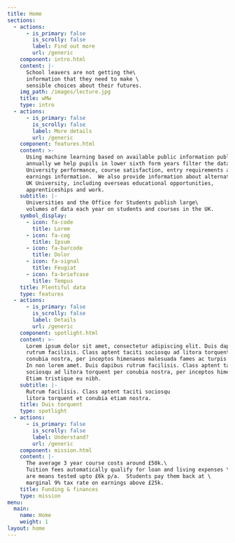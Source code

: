 ```yaml
---
title: Home
sections:
  - actions:
      - is_primary: false
        is_scrolly: false
        label: Find out more
        url: /generic
    component: intro.html
    content: |-
      School leavers are not getting the\
      information that they need to make \
      sensible choices about their futures.
    img_path: /images/lecture.jpg
    title: wMw
    type: intro
  - actions:
      - is_primary: false
        is_scrolly: false
        label: More details
        url: /generic
    component: features.html
    content: >-
      Using machine learning based on available public information published
      annually we help pupils in lower sixth form years filter the data;
      University performance, course satisfaction, entry requirements as well as
      earnings information.  We also provide information about alternatives to
      UK University, including overseas educational opportunities,
      apprenticeships and work.
    subtitle: |-
      Universities and the Office for Students publish large\
      volumes of data each year on students and courses in the UK.
    symbol_display:
      - icon: fa-code
        title: Lorem
      - icon: fa-cog
        title: Ipsum
      - icon: fa-barcode
        title: Dolor
      - icon: fa-signal
        title: Feugiat
      - icon: fa-briefcase
        title: Tempus
    title: Plentiful data
    type: features
  - actions:
      - is_primary: false
        is_scrolly: false
        label: Details
        url: /generic
    component: spotlight.html
    content: >-
      Lorem ipsum dolor sit amet, consectetur adipiscing elit. Duis dapibus
      rutrum facilisis. Class aptent taciti sociosqu ad litora torquent per
      conubia nostra, per inceptos himenaeos malesuada fames ac turpis egestas.
      In non lorem amet. Duis dapibus rutrum facilisis. Class aptent taciti
      sociosqu ad litora torquent per conubia nostra, per inceptos himenaeos.
      Etiam tristique eu nibh.
    subtitle: |-
      Rutrum facilisis. Class aptent taciti sociosqu  
      litora torquent et conubia etiam nostra.
    title: Duis torquent
    type: spotlight
  - actions:
      - is_primary: false
        is_scrolly: false
        label: Understand?
        url: /generic
    component: mission.html
    content: |-
      The average 3 year course costs around £50k.\
      Tuition fees automatically qualify for loan and living expenses \
      are means tested upto £6k p/a.  Students pay them back at \
      marginal 9% tax rate on earnings above £25k.
    title: Funding & finances
    type: mission
menu:
  main:
    name: Home
    weight: 1
layout: home
---
```


